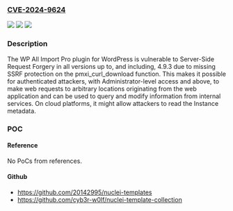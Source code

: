 ### [CVE-2024-9624](https://cve.mitre.org/cgi-bin/cvename.cgi?name=CVE-2024-9624)
![](https://img.shields.io/static/v1?label=Product&message=WP%20All%20Import%20Pro&color=blue)
![](https://img.shields.io/static/v1?label=Version&message=*%3C%3D%204.9.3%20&color=brighgreen)
![](https://img.shields.io/static/v1?label=Vulnerability&message=CWE-918%20Server-Side%20Request%20Forgery%20(SSRF)&color=brighgreen)

### Description

The WP All Import Pro plugin for WordPress is vulnerable to Server-Side Request Forgery in all versions up to, and including, 4.9.3 due to missing SSRF protection on the pmxi_curl_download function. This makes it possible for authenticated attackers, with Administrator-level access and above, to make web requests to arbitrary locations originating from the web application and can be used to query and modify information from internal services. On cloud platforms, it might allow attackers to read the Instance metadata.

### POC

#### Reference
No PoCs from references.

#### Github
- https://github.com/20142995/nuclei-templates
- https://github.com/cyb3r-w0lf/nuclei-template-collection

